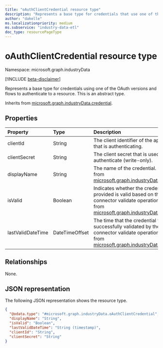 ```yaml
---
title: "oAuthClientCredential resource type"
description: "Represents a base type for credentials that use one of the OAuth versions and flows to authenticate to a resource."
author: "dakelle"
ms.localizationpriority: medium
ms.subservice: "industry-data-etl"
doc_type: resourcePageType
---
```


# oAuthClientCredential resource type

Namespace: microsoft.graph.industryData

[!INCLUDE [beta-disclaimer](../../includes/beta-disclaimer.md)]

Represents a base type for credentials using one of the OAuth versions and flows to authenticate to a resource. This is an abstract type.


Inherits from [microsoft.graph.industryData.credential](../resources/industrydata-credential.md).

## Properties
|Property|Type|Description|
|:---|:---|:---|
| clientId          | String         | The client identifier of the application that is authenticating.                                                                                                                                             |
| clientSecret      | String         | The client secret that is used to authenticate (write-only).                                                                                                                                         |
| displayName       | String         | The name of the credential. Inherited from [microsoft.graph.industryData.credential](../resources/industrydata-credential.md).                                                           |
| isValid           | Boolean        | Indicates whether the credential provided is valid based on the last data connector validate operation. Inherited from [microsoft.graph.industryData.credential](../resources/industrydata-credential.md). |
| lastValidDateTime | DateTimeOffset | The time that the credential was last successfully validated by the data connector validate operation. Inherited from [microsoft.graph.industryData.credential](../resources/industrydata-credential.md).                                  |

## Relationships
None.

## JSON representation
The following JSON representation shows the resource type.
<!-- {
  "blockType": "resource",
  "@odata.type": "microsoft.graph.industryData.oAuthClientCredential"
}
-->
``` json
{
  "@odata.type": "#microsoft.graph.industryData.oAuthClientCredential",
  "displayName": "String",
  "isValid": "Boolean",
  "lastValidDateTime": "String (timestamp)",
  "clientId": "String",
  "clientSecret": "String"
}
```

